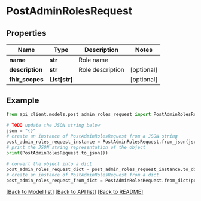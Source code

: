 # PostAdminRolesRequest


## Properties

Name | Type | Description | Notes
------------ | ------------- | ------------- | -------------
**name** | **str** | Role name | 
**description** | **str** | Role description | [optional] 
**fhir_scopes** | **List[str]** |  | [optional] 

## Example

```python
from api_client.models.post_admin_roles_request import PostAdminRolesRequest

# TODO update the JSON string below
json = "{}"
# create an instance of PostAdminRolesRequest from a JSON string
post_admin_roles_request_instance = PostAdminRolesRequest.from_json(json)
# print the JSON string representation of the object
print(PostAdminRolesRequest.to_json())

# convert the object into a dict
post_admin_roles_request_dict = post_admin_roles_request_instance.to_dict()
# create an instance of PostAdminRolesRequest from a dict
post_admin_roles_request_from_dict = PostAdminRolesRequest.from_dict(post_admin_roles_request_dict)
```
[[Back to Model list]](../README.md#documentation-for-models) [[Back to API list]](../README.md#documentation-for-api-endpoints) [[Back to README]](../README.md)


